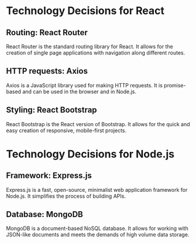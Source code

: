 # Technology Decisions for React

## Routing: React Router

React Router is the standard routing library for React. It allows for the creation of single page applications with navigation along different routes.

## HTTP requests: Axios

Axios is a JavaScript library used for making HTTP requests. It is promise-based and can be used in the browser and in Node.js.

## Styling: React Bootstrap

React Bootstrap is the React version of Bootstrap. It allows for the quick and easy creation of responsive, mobile-first projects.

# Technology Decisions for Node.js

## Framework: Express.js

Express.js is a fast, open-source, minimalist web application framework for Node.js. It simplifies the process of building APIs.

## Database: MongoDB

MongoDB is a document-based NoSQL database. It allows for working with JSON-like documents and meets the demands of high volume data storage.
